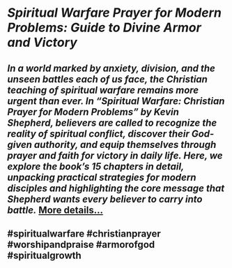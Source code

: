 # *Spiritual Warfare Prayer for Modern Problems: Guide to Divine Armor and Victory*
## *In a world marked by anxiety, division, and the unseen battles each of us face, the Christian teaching of spiritual warfare remains more urgent than ever. In “Spiritual Warfare: Christian Prayer for Modern Problems” by Kevin Shepherd, believers are called to recognize the reality of spiritual conflict, discover their God-given authority, and equip themselves through prayer and faith for victory in daily life. Here, we explore the book’s 15 chapters in detail, unpacking practical strategies for modern disciples and highlighting the core message that Shepherd wants every believer to carry into battle.* [More details…](https://spiritualkhazaana.com/spiritual-warfare-modern-prayer-for-victory/)
## #spiritualwarfare #christianprayer #worshipandpraise #armorofgod #spiritualgrowth
